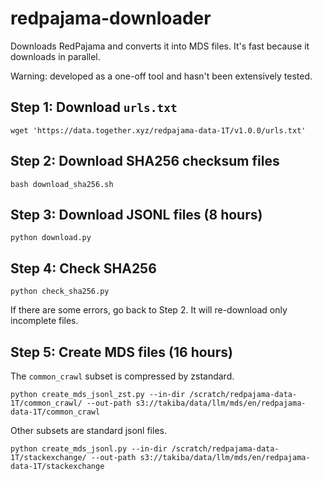 # redpajama-downloader

Downloads RedPajama and converts it into MDS files. It's fast because it downloads in parallel.

Warning: developed as a one-off tool and hasn't been extensively tested.

## Step 1: Download `urls.txt`

```
wget 'https://data.together.xyz/redpajama-data-1T/v1.0.0/urls.txt'
```

## Step 2: Download SHA256 checksum files

```
bash download_sha256.sh
```

## Step 3: Download JSONL files (8 hours)

```
python download.py
```

## Step 4: Check SHA256

```
python check_sha256.py
```

If there are some errors, go back to Step 2. It will re-download only incomplete files.

## Step 5: Create MDS files (16 hours)

The `common_crawl` subset is compressed by zstandard.

```
python create_mds_jsonl_zst.py --in-dir /scratch/redpajama-data-1T/common_crawl/ --out-path s3://takiba/data/llm/mds/en/redpajama-data-1T/common_crawl
```

Other subsets are standard jsonl files.

```
python create_mds_jsonl.py --in-dir /scratch/redpajama-data-1T/stackexchange/ --out-path s3://takiba/data/llm/mds/en/redpajama-data-1T/stackexchange
```

